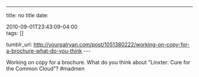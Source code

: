 ---
title: no title
date:

 2010-09-01T23:43:09-04:00  
tags:  []

tumblr_url:
http://yourpalryan.com/post/1051380222/working-on-copy-for-a-brochure-what-do-you-think
\-\--

Working on copy for a brochure. What do you think about "Linxter: Cure
for the Common Cloud"? \#madmen
